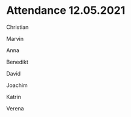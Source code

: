 # Attendance 12.05.2021
Christian   

Marvin          

Anna      

Benedikt      

David  

Joachim

Katrin 

Verena

